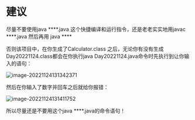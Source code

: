 # 建议

尽量不要使用java ****.java 这个快捷编译和运行指令，还是老老实实地用javac ****.java 然后再用 java ****

否则该项目中，在你生成了Calculator.class 之后，无论你有没有生成Day20221124.class都会在你执行java Day20221124.java命令时先执行到让你输入的语句：

![image-20221124131342371](C:\Users\win10\AppData\Roaming\Typora\typora-user-images\image-20221124131342371.png)

然后在你输入了数字并回车之后就给你报错：

![image-20221124131411752](C:\Users\win10\AppData\Roaming\Typora\typora-user-images\image-20221124131411752.png)

所以尽量还是不要用这个java ****.java的命令语句！